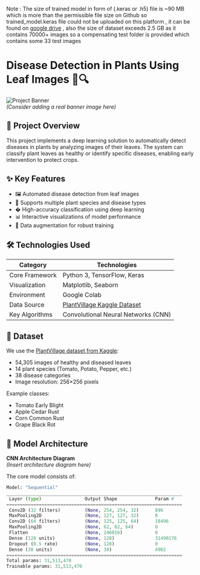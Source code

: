 Note : The size of trained model in form of (.keras or .h5) file is ~90 MB which is more than the permissible file size on Github so trained_model.keras file could not be uploaded on this platform , it can be found on [google drive](https://drive.google.com/drive/folders/1-23_a5ajQ7BmwtvDMAbw13_KQIeu8z3d) , also the size of dataset exceeds 2.5 GB as it contains 70000+ images so a compensating test folder is provided which contains some 33 test images

# Disease Detection in Plants Using Leaf Images 🌿🔍

![Project Banner](https://via.placeholder.com/800x300?text=Disease+Detection+in+Plants+Using+Leaf+Images)  
*(Consider adding a real banner image here)*

## 📌 Project Overview
This project implements a deep learning solution to automatically detect diseases in plants by analyzing images of their leaves. The system can classify plant leaves as healthy or identify specific diseases, enabling early intervention to protect crops.

## ✨ Key Features
- 🖼️ Automated disease detection from leaf images
- 🌱 Supports multiple plant species and disease types
- � High-accuracy classification using deep learning
- 📊 Interactive visualizations of model performance
- 🔄 Data augmentation for robust training

## 🛠️ Technologies Used
| Category        | Technologies |
|-----------------|--------------|
| Core Framework  | Python 3, TensorFlow, Keras |
| Visualization   | Matplotlib, Seaborn |
| Environment     | Google Colab |
| Data Source     | [PlantVillage Kaggle Dataset](https://www.kaggle.com/datasets/abdallahalidev/plantvillage-dataset) |
| Key Algorithms  | Convolutional Neural Networks (CNN) |

## 📂 Dataset
We use the [PlantVillage dataset from Kaggle](https://www.kaggle.com/datasets/abdallahalidev/plantvillage-dataset):
- 54,305 images of healthy and diseased leaves
- 14 plant species (Tomato, Potato, Pepper, etc.)
- 38 disease categories
- Image resolution: 256×256 pixels

Example classes:
- Tomato Early Blight
- Apple Cedar Rust
- Corn Common Rust
- Grape Black Rot

## 🧠 Model Architecture
**CNN Architecture Diagram**  
*(Insert architecture diagram here)*

The core model consists of:
```python
Model: "Sequential"
_________________________________________________________________
 Layer (type)                Output Shape              Param #   
=================================================================
 Conv2D (32 filters)         (None, 254, 254, 32)      896       
 MaxPooling2D                (None, 127, 127, 32)      0         
 Conv2D (64 filters)         (None, 125, 125, 64)      18496     
 MaxPooling2D                (None, 62, 62, 64)        0         
 Flatten                     (None, 246016)            0         
 Dense (128 units)           (None, 128)               31490176  
 Dropout (0.5 rate)          (None, 128)               0         
 Dense (38 units)            (None, 38)                4902      
=================================================================
Total params: 31,513,470
Trainable params: 31,513,470
